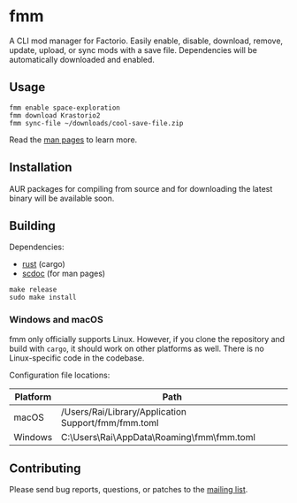 # fmm

A CLI mod manager for Factorio. Easily enable, disable, download, remove,
update, upload, or sync mods with a save file. Dependencies will be
automatically downloaded and enabled.

## Usage

```
fmm enable space-exploration
fmm download Krastorio2
fmm sync-file ~/downloads/cool-save-file.zip
```

Read the [man pages](./man) to learn more.

## Installation

AUR packages for compiling from source and for downloading the latest binary
will be available soon.

## Building

Dependencies:
- [rust](https://rust-lang.org) (cargo)
- [scdoc](https://git.sr.ht/~sircmpwn/scdoc) (for man pages)

```
make release
sudo make install
```

### Windows and macOS

fmm only officially supports Linux. However, if you clone the repository and
build with `cargo`, it should work on other platforms as well. There is no
Linux-specific code in the codebase.

Configuration file locations:

| Platform | Path                                                |
| -------- | --------------------------------------------------- |
| macOS    | /Users/Rai/Library/Application Support/fmm/fmm.toml |
| Windows  | C:\Users\Rai\AppData\Roaming\fmm\fmm.toml           |

## Contributing

Please send bug reports, questions, or patches to the
[mailing list](https://lists.sr.ht/~raiguard/public-inbox).
